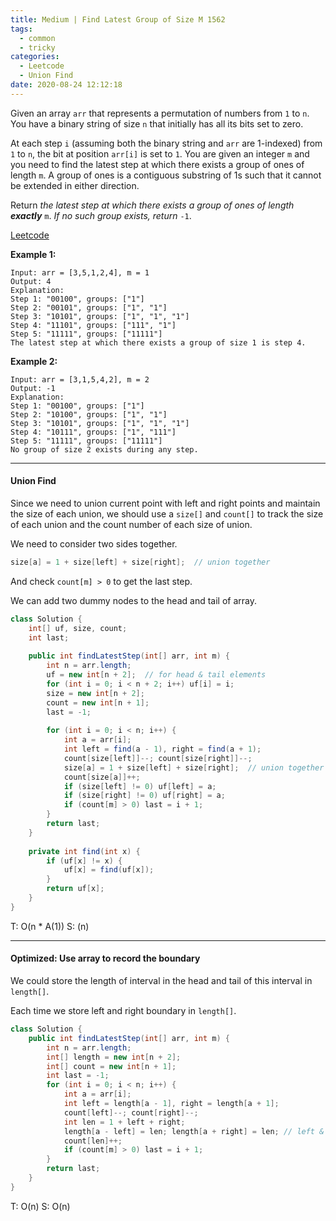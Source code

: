 ```yaml
---
title: Medium | Find Latest Group of Size M 1562
tags:
  - common
  - tricky
categories:
  - Leetcode
  - Union Find
date: 2020-08-24 12:12:18
---
```


Given an array `arr` that represents a permutation of numbers from `1` to `n`. You have a binary string of size `n` that initially has all its bits set to zero.

At each step `i` (assuming both the binary string and `arr` are 1-indexed) from `1` to `n`, the bit at position `arr[i]` is set to `1`. You are given an integer `m` and you need to find the latest step at which there exists a group of ones of length `m`. A group of ones is a contiguous substring of 1s such that it cannot be extended in either direction.

Return *the latest step at which there exists a group of ones of length **exactly*** `m`. *If no such group exists, return* `-1`.

[Leetcode](https://leetcode.com/problems/find-latest-group-of-size-m/)

<!--more-->

**Example 1:**

```
Input: arr = [3,5,1,2,4], m = 1
Output: 4
Explanation:
Step 1: "00100", groups: ["1"]
Step 2: "00101", groups: ["1", "1"]
Step 3: "10101", groups: ["1", "1", "1"]
Step 4: "11101", groups: ["111", "1"]
Step 5: "11111", groups: ["11111"]
The latest step at which there exists a group of size 1 is step 4.
```

**Example 2:**

```
Input: arr = [3,1,5,4,2], m = 2
Output: -1
Explanation:
Step 1: "00100", groups: ["1"]
Step 2: "10100", groups: ["1", "1"]
Step 3: "10101", groups: ["1", "1", "1"]
Step 4: "10111", groups: ["1", "111"]
Step 5: "11111", groups: ["11111"]
No group of size 2 exists during any step.
```

---

#### Union Find

Since we need to union current point with left and right points and maintain the size of each union, we should use a `size[]` and `count[]` to track the size of each union and the count number of each size of union.

We need to consider two sides together. 

```java
size[a] = 1 + size[left] + size[right];  // union together
```

And check `count[m] > 0` to get the last step.

We can add two dummy nodes to the head and tail of array.

```java
class Solution {
    int[] uf, size, count;
    int last;
    
    public int findLatestStep(int[] arr, int m) {
        int n = arr.length;
        uf = new int[n + 2];  // for head & tail elements
        for (int i = 0; i < n + 2; i++) uf[i] = i;
        size = new int[n + 2];
        count = new int[n + 1];
        last = -1;
        
        for (int i = 0; i < n; i++) {
            int a = arr[i];
            int left = find(a - 1), right = find(a + 1);
            count[size[left]]--; count[size[right]]--;
            size[a] = 1 + size[left] + size[right];  // union together
            count[size[a]]++;
            if (size[left] != 0) uf[left] = a; 
            if (size[right] != 0) uf[right] = a;
            if (count[m] > 0) last = i + 1;
        }
        return last;
    }
    
    private int find(int x) {
        if (uf[x] != x) {
            uf[x] = find(uf[x]);
        }
        return uf[x];
    }
}
```

T: O(n \* A(1))			S: (n)

---

#### Optimized: Use array to record the boundary

We could store the length of interval in the head and tail of this interval in `length[]`.

Each time we store left and right boundary in `length[]`.

```java
class Solution {
    public int findLatestStep(int[] arr, int m) {
        int n = arr.length;
        int[] length = new int[n + 2];
        int[] count = new int[n + 1];
        int last = -1;
        for (int i = 0; i < n; i++) {
            int a = arr[i];
            int left = length[a - 1], right = length[a + 1];
            count[left]--; count[right]--;
            int len = 1 + left + right;
            length[a - left] = len; length[a + right] = len; // left & right boudary
            count[len]++;
            if (count[m] > 0) last = i + 1;
        }
        return last;
    }
}
```

T: O(n)			S: O(n)



